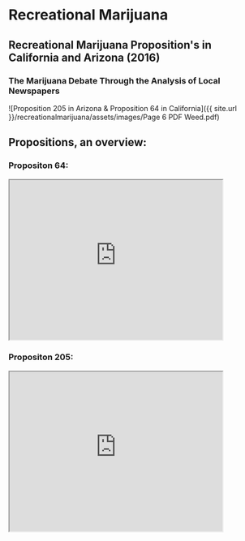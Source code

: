 # Recreational Marijuana

## Recreational Marijuana Proposition's in California and Arizona (2016)
### The Marijuana Debate Through the Analysis of Local Newspapers

![Proposition 205 in Arizona & Proposition 64 in California]({{ site.url }}/recreationalmarijuana/assets/images/Page 6 PDF Weed.pdf)

## Propositions, an overview:

### Propositon 64:

<iframe width="420" height="315" src="https://www.youtube.com/embed/vXNweS-p6OM?ecve"> </iframe>

### Propositon 205:

<iframe width="420" height="315" src="https://www.youtube.com/watch?v=IJXBzaVc8Ag"> </iframe>
